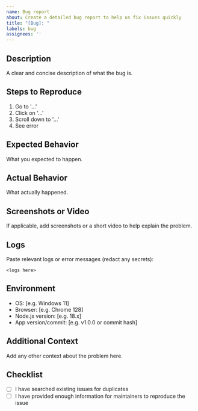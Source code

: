 ```yaml
---
name: Bug report
about: Create a detailed bug report to help us fix issues quickly
title: "[Bug]: "
labels: bug
assignees: ''
---
```


## Description
A clear and concise description of what the bug is.

## Steps to Reproduce
1. Go to '...'
2. Click on '...'
3. Scroll down to '...'
4. See error

## Expected Behavior
What you expected to happen.

## Actual Behavior
What actually happened.

## Screenshots or Video
If applicable, add screenshots or a short video to help explain the problem.

## Logs
Paste relevant logs or error messages (redact any secrets):

```
<logs here>
```

## Environment
- OS: [e.g. Windows 11]
- Browser: [e.g. Chrome 128]
- Node.js version: [e.g. 18.x]
- App version/commit: [e.g. v1.0.0 or commit hash]

## Additional Context
Add any other context about the problem here.

## Checklist
- [ ] I have searched existing issues for duplicates
- [ ] I have provided enough information for maintainers to reproduce the issue
